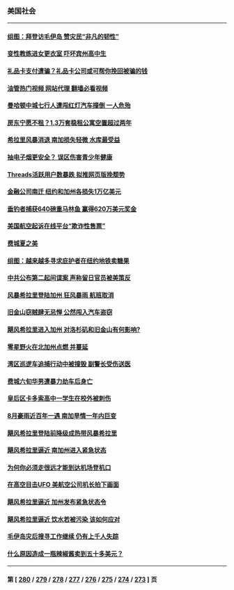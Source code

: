### 美国社会
---
#### [组图：拜登访毛伊岛 赞灾民“非凡的韧性”](../../pages/ncid1078160/n14058799.md?08230845) 
#### [变性教练进女更衣室 吓坏宾州高中生](../../pages/ncid1078160/n14058596.md?08230845) 
#### [礼品卡支付遭骗？礼品卡公司或可帮你挽回被骗的钱](../../pages/ncid1078160/n14058598.md?08230845) 
#### [油管热门视频 网站代理 翻墙必看视频](http://138.2.39.72:81/youtube.html?epic-marker?08230845)
#### [曼哈顿中城七行人遭闯红灯汽车撞倒 一人危殆](../../pages/ncid1078160/n14058583.md?08230845) 
#### [房东宁愿不租？1.3万套稳租公寓空置超过两年](../../pages/ncid1078160/n14058581.md?08230845) 
#### [希拉里风暴消退 南加损失轻微 水库最受益](../../pages/ncid1078160/n14058525.md?08230845) 
#### [抽电子烟更安全？ 误区伤害青少年健康](../../pages/ncid1078160/n14058480.md?08230845) 
#### [Threads活跃用户数暴跌 拟推网页版挽颓势](../../pages/ncid1078160/n14058437.md?08230845) 
#### [金融公司南迁 纽约和加州各损失1万亿美元](../../pages/ncid1078160/n14058345.md?08230845) 
#### [垂钓者捕获640磅重马林鱼 赢得620万美元奖金](../../pages/ncid1078160/n14057967.md?08230845) 
#### [美国航空起诉在线平台“欺诈性售票”](../../pages/ncid1078160/n14058289.md?08230845) 
#### [费城夏之美](../../pages/ncid1078160/n14058285.md?08230845) 
#### [组图：越来越多寻求庇护者在纽约地铁卖糖果](../../pages/ncid1078160/n14057975.md?08230845) 
#### [中共公布第二起间谍案 声称留日官员被美策反](../../pages/ncid1078160/n14058134.md?08230845) 
#### [风暴希拉里登陆加州 狂风暴雨 航班取消](../../pages/ncid1078160/n14058023.md?08230845) 
#### [旧金山窃贼肆无忌惮 公然闯入汽车盗窃](../../pages/ncid1078160/n14058052.md?08230845) 
#### [飓风希拉里进入加州 对洛杉矶和旧金山有何影响?](../../pages/ncid1078160/n14058047.md?08230845) 
#### [零星野火在北加州点燃 并蔓延](../../pages/ncid1078160/n14058031.md?08230845) 
#### [湾区巡逻车追捕行动中被撞毁 副警长受伤送医](../../pages/ncid1078160/n14058044.md?08230845) 
#### [费城六旬华男遭暴力劫车后身亡](../../pages/ncid1078160/n14057897.md?08230845) 
#### [皇后区卡多索高中一学生在校外被刺伤](../../pages/ncid1078160/n14057902.md?08230845) 
#### [8月豪雨近百年一遇 南加旱情一年内巨变](../../pages/ncid1078160/n14057825.md?08230845) 
#### [飓风希拉里登陆前降级成热带风暴希拉里](../../pages/ncid1078160/n14057631.md?08230845) 
#### [飓风希拉里逼近 南加州进入紧急状态](../../pages/ncid1078160/n14057425.md?08230845) 
#### [为何你必须走很远才能到达机场登机口](../../pages/ncid1078160/n14057190.md?08230845) 
#### [在高空目击UFO 美航空公司机长拍下画面](../../pages/ncid1078160/n14057320.md?08230845) 
#### [飓风希拉里逼近 加州发布紧急状态令](../../pages/ncid1078160/n14057346.md?08230845) 
#### [飓风希拉里逼近 饮水若被污染 该如何应对](../../pages/ncid1078160/n14057264.md?08230845) 
#### [毛伊岛灾后搜寻工作继续 仍有上千人失踪](../../pages/ncid1078160/n14057234.md?08230845) 
#### [什么原因造成一瓶辣椒酱卖到五十多美元？](../../pages/ncid1078160/n14057222.md?08230845) 

---
#### 第 [ [280](./280.md?08230845) / [279](./279.md?08230845) / [278](./278.md?08230845) / [277](./277.md?08230845) / [276](./276.md?08230845) / [275](./275.md?08230845) / [274](./274.md?08230845) / [273](./273.md?08230845) ] 页
